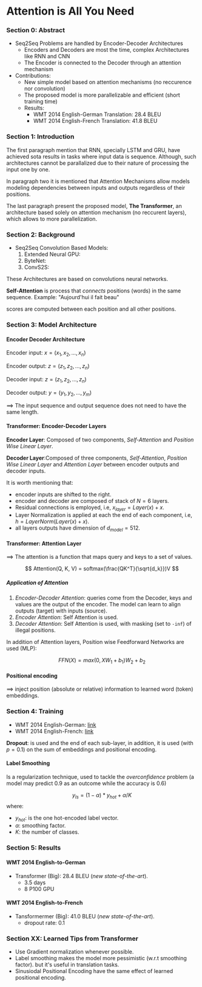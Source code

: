 # Attention is All You Need

### Section 0: Abstract

- Seq2Seq Problems are handled by Encoder-Decoder Architectures
    - Encoders and Decoders are most the time, complex Architectures like RNN and CNN
    - The Encoder is connected to the Decoder through an attention mechanism
- Contributions:
    - New simple model based on attention mechanisms (no reccurence nor convolution)
    - The proposed model is more parallelizable and efficient (short training time)
    - Results:
        - WMT 2014 English-German Translation: 28.4 BLEU
        - WMT 2014 English-French Translation: 41.8 BLEU

### Section 1: Introduction
The first paragraph mention that RNN, specially LSTM and GRU, have achieved sota results in tasks where input data is sequence. Although, such architectures cannot be parallalized due to their nature of processing the input one by one.

In paragraph two it is mentioned that Attention Mechanisms allow models modeling dependencies between inputs and outputs regardless of their positions.

The last paragraph present the proposed model, **The Transformer**, an architecture based solely on attention mechanism (no reccurent layers), which allows to more parallelization.

### Section 2: Background

- Seq2Seq Convolution Based Models:
    1. Extended Neural GPU:
    2. ByteNet:
    3. ConvS2S:

These Architectures are based on convolutions neural networks.

**Self-Attention** is process that _connects_ positions (words) in the same sequence.
Example: "Aujourd'hui il fait beau"

scores are computed between each position and all other positions.

### Section 3: Model Architecture

#### Encoder Decoder Architecture

Encoder input: $x = (x_1, x_2, \dots, x_n)$

Encoder output: $z = (z_1, z_2, \dots, z_n)$

Decoder input: $z = (z_1, z_2, \dots, z_n)$

Decoder output: $y = (y_1, y_2, \dots, y_m)$

$\implies$ The input sequence and output sequence does not need to have the same length.

#### Transformer: Encoder-Decoder Layers

**Encoder Layer**: Composed of two components, _Self-Attention_ and _Position Wise Linear Layer_.

**Decoder Layer**:Composed of three components, _Self-Attention_, _Position Wise Linear Layer_ and _Attention Layer_ between encoder outputs and decoder inputs.

It is worth mentioning that:

- encoder inputs are shifted to the right.
- encoder and decoder are composed of stack of $N = 6$ layers.
- Residual connections is employed, i.e, $x_{layer} = Layer(x) + x$.
- Layer Normalization is applied at each the end of each component, i.e, $h = LayerNorm(Layer(x) + x)$.
- all layers outputs have dimension of $d_{model} = 512$.

#### Transformer: Attention Layer

$\implies$ The attention is a function that maps query and keys to a set of values.

$$ Attention(Q, K, V) = softmax(\frac{QK^T}{\sqrt{d_k}})V $$

##### Application of Attention
1.  _Encoder-Decoder Attention_: queries come from the Decoder, keys and values are the output of the encoder. The model can learn to align outputs (target) with inputs (source).
2.  _Encoder Attention_: Self Attention is used.
3.  _Decoder Attention_: Self Attention is used, with masking (set to `-inf`) of illegal positions.

In addition of Attention layers, Position wise Feedforward Networks are used (MLP):

$$ FFN(X) = max(0, XW_1 + b_1)W_2 + b_2 $$

#### Positional encoding
$\implies$ inject position (absolute or relative) information to learned word (token) embeddings.


### Section 4: Training

-   WMT 2014 English-German: [link](https://huggingface.co/datasets/wmt14/viewer/de-en/)
-   WMT 2014 English-French: [link](https://huggingface.co/datasets/wmt14/viewer/fr-en/)

**Dropout**: is used and the end of each sub-layer, in addition, it is used (with $p=0.1$) on the sum of embeddings and positional encoding.

#### Label Smoothing

Is a regularization technique, used to tackle the _overconfidence_ problem (a model may predict 0.9 as an outcome while the accuracy is 0.6)

$$ y_{ls} = (1 - \alpha) * y_{hot} + \alpha/K $$
where:
-   $y_{hot}$: is the one hot-encoded label vector.
-   $\alpha$: smoothing factor.
-   $K$: the number of classes.

### Section 5: Results

#### WMT 2014 English-to-German
- Transformer (Big): 28.4 BLEU (_new state-of-the-art_).
    - 3.5 days
    - 8 P100 GPU

#### WMT 2014 English-to-French
- Tansformermer (Big): 41.0 BLEU (_new state-of-the-art_).
    - dropout rate: 0.1


### Section XX: Learned Tips from Transformer
-   Use Gradient normalization whenever possible.
-   Label smoothing makes the model more pessimistic (w.r.t smoothing factor). but it's useful in translation tasks.
-   Sinusiodal Positional Encoding have the same effect of learned positional encoding.
